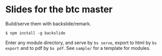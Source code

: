 # Slides for the btc master

Build/serve them with backslide/remark.

    $ npm install -g backslide

Enter any module directory, and serve by `bs serve`, export to html by `bs
export` and to pdf by `bs pdf`. See `sample/` for a template for modules.
